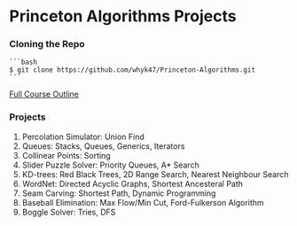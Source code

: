 # Princeton Algorithms Projects

### Cloning the Repo
    ```bash
    $ git clone https://github.com/whyk47/Princeton-Algorithms.git
    ```

[Full Course Outline](https://algs4.cs.princeton.edu/home/)

### Projects
1. Percolation Simulator: Union Find
2. Queues: Stacks, Queues, Generics, Iterators
3. Collinear Points: Sorting
4. Slider Puzzle Solver: Priority Queues, A* Search
5. KD-trees: Red Black Trees, 2D Range Search, Nearest Neighbour Search
6. WordNet: Directed Acyclic Graphs, Shortest Ancesteral Path
7. Seam Carving: Shortest Path, Dynamic Programming
8. Baseball Elimination: Max Flow/Min Cut, Ford-Fulkerson Algorithm
9. Boggle Solver: Tries, DFS

